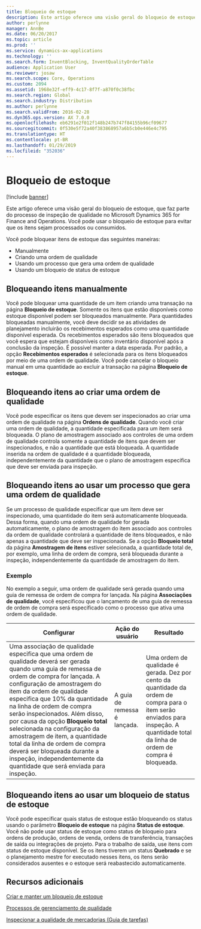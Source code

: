 ```yaml
---
title: Bloqueio de estoque
description: Este artigo oferece uma visão geral do bloqueio de estoque, que faz parte do processo de inspeção de qualidade no Microsoft Dynamics 365 for Finance and Operations. Você pode usar o bloqueio de estoque para evitar que os itens sejam processados ou consumidos.
author: perlynne
manager: AnnBe
ms.date: 06/20/2017
ms.topic: article
ms.prod: ''
ms.service: dynamics-ax-applications
ms.technology: ''
ms.search.form: InventBlocking, InventQualityOrderTable
audience: Application User
ms.reviewer: josaw
ms.search.scope: Core, Operations
ms.custom: 2094
ms.assetid: 1968e32f-eff9-4c17-8f7f-a870f0c38fbc
ms.search.region: Global
ms.search.industry: Distribution
ms.author: perlynne
ms.search.validFrom: 2016-02-28
ms.dyn365.ops.version: AX 7.0.0
ms.openlocfilehash: eb6291e2f012f148b247b747f84155b96cf09677
ms.sourcegitcommit: 0f530e5f72a40f383868957a6b5cb0e446e4c795
ms.translationtype: HT
ms.contentlocale: pt-BR
ms.lasthandoff: 01/29/2019
ms.locfileid: "352036"
---
```

# <a name="inventory-blocking"></a>Bloqueio de estoque

[!include [banner](../includes/banner.md)]

Este artigo oferece uma visão geral do bloqueio de estoque, que faz parte do processo de inspeção de qualidade no Microsoft Dynamics 365 for Finance and Operations. Você pode usar o bloqueio de estoque para evitar que os itens sejam processados ou consumidos.

Você pode bloquear itens de estoque das seguintes maneiras:
-   Manualmente
-   Criando uma ordem de qualidade
-   Usando um processo que gera uma ordem de qualidade
-   Usando um bloqueio de status de estoque

## <a name="blocking-items-manually"></a>Bloqueando itens manualmente
Você pode bloquear uma quantidade de um item criando uma transação na página **Bloqueio de estoque**. Somente os itens que estão disponíveis como estoque disponível podem ser bloqueados manualmente. Para quantidades bloqueadas manualmente, você deve decidir se as atividades de planejamento incluirão os recebimentos esperados como uma quantidade disponível esperada. Os recebimentos esperados são itens bloqueados que você espera que estejam disponíveis como inventário disponível após a conclusão da inspeção. É possível manter a data esperada. Por padrão, a opção **Recebimentos esperados** é selecionada para os itens bloqueados por meio de uma ordem de qualidade. Você pode cancelar o bloqueio manual em uma quantidade ao excluir a transação na página **Bloqueio de estoque**.

## <a name="blocking-items-by-creating-a-quality-order"></a>Bloqueando itens ao criar uma ordem de qualidade
Você pode especificar os itens que devem ser inspecionados ao criar uma ordem de qualidade na página **Ordens de qualidade**. Quando você criar uma ordem de qualidade, a quantidade especificada para um item será bloqueada. O plano de amostragem associado aos controles de uma ordem de qualidade controla somente a quantidade de itens que devem ser inspecionados, e não a quantidade que está bloqueada. A quantidade inserida na ordem de qualidade é a quantidade bloqueada, independentemente da quantidade que o plano de amostragem especifica que deve ser enviada para inspeção.

## <a name="blocking-items-by-using-a-process-that-generates-a-quality-order"></a>Bloqueando itens ao usar um processo que gera uma ordem de qualidade
Se um processo de qualidade especificar que um item deve ser inspecionado, uma quantidade do item será automaticamente bloqueada. Dessa forma, quando uma ordem de qualidade for gerada automaticamente, o plano de amostragem do item associado aos controles da ordem de qualidade controlará a quantidade de itens bloqueados, e não apenas a quantidade que deve ser inspecionada. Se a opção **Bloqueio total** da página **Amostragem de itens** estiver selecionada, a quantidade total de, por exemplo, uma linha de ordem de compra, será bloqueada durante a inspeção, independentemente da quantidade de amostragem do item.
### <a name="example"></a>Exemplo

No exemplo a seguir, uma ordem de qualidade será gerada quando uma guia de remessa de ordem de compra for lançada. Na página **Associações de qualidade**, você especificou que o lançamento de uma guia de remessa de ordem de compra será especificado como o processo que ativa uma ordem de qualidade.

|Configurar                                                                     |Ação do usuário                 |Resultado             |
|--------------------------------------------------------------------------|----------------------------|-------------------|
| Uma associação de qualidade especifica que uma ordem de qualidade deverá ser gerada quando uma guia de remessa de ordem de compra for lançada. A configuração de amostragem do item da ordem de qualidade especifica que 10% da quantidade na linha de ordem de compra serão inspecionados. Além disso, por causa da opção **Bloqueio total** selecionada na configuração da amostragem de item, a quantidade total da linha de ordem de compra deverá ser bloqueada durante a inspeção, independentemente da quantidade que será enviada para inspeção. | A guia de remessa é lançada. | Uma ordem de qualidade é gerada. Dez por cento da quantidade da ordem de compra para o item serão enviados para inspeção. A quantidade total da linha de ordem de compra é bloqueada. |

## <a name="blocking-items-by-using-inventory-status-blocking"></a>Bloqueando itens ao usar um bloqueio de status de estoque
Você pode especificar quais status de estoque estão bloqueando os status usando o parâmetro **Bloqueio de estoque** na página **Status de estoque**. Você não pode usar status de estoque como status de bloqueio para ordens de produção, ordens de venda, ordens de transferência, transações de saída ou integrações de projeto. Para o trabalho de saída, use itens com status de estoque disponível. Se os itens tiverem um status **Quebrado** e se o planejamento mestre for executado nesses itens, os itens serão considerados ausentes e o estoque será reabastecido automaticamente.



<a name="additional-resources"></a>Recursos adicionais
--------

[Criar e manter um bloqueio de estoque](tasks/create-maintain-inventory-blocking.md)

[Processos de gerenciamento de qualidade](quality-management-processes.md)

[Inspecionar a qualidade de mercadorias (Guia de tarefas)](tasks/inspect-quality-goods.md)
